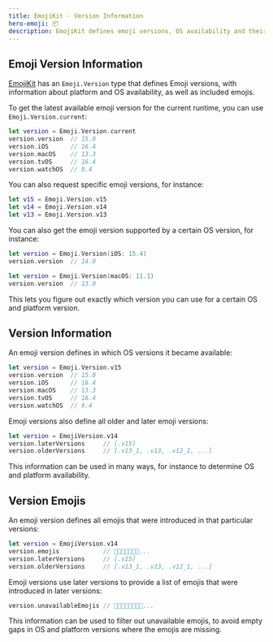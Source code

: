 ```yaml
---
title: EmojiKit - Version Information
hero-emoji: 📦
description: EmojiKit defines emoji versions, OS availability and their emojis.
---
```



## Emoji Version Information

[EmojiKit](/emojikit) has an ``Emoji.Version`` type that defines Emoji versions, with information about platform and OS availability, as well as included emojis.

To get the latest available emoji version for the current runtime, you can use ``Emoji.Version.current``:

```swift
let version = Emoji.Version.current
version.version  // 15.0
version.iOS      // 16.4
version.macOS    // 13.3
version.tvOS     // 16.4
version.watchOS  // 9.4
```

You can also request specific emoji versions, for instance:

```swift
let v15 = Emoji.Version.v15
let v14 = Emoji.Version.v14
let v13 = Emoji.Version.v13
```

You can also get the emoji version supported by a certain OS version, for instance:

```swift
let version = Emoji.Version(iOS: 15.4)
version.version  // 14.0

let version = Emoji.Version(macOS: 11.1)
version.version  // 13.0
```

This lets you figure out exactly which version you can use for a certain OS and platform version.


## Version Information

An emoji version defines in which OS versions it became available:

```swift
let version = Emoji.Version.v15
version.version  // 15.0
version.iOS      // 16.4
version.macOS    // 13.3
version.tvOS     // 16.4
version.watchOS  // 9.4
```

Emoji versions also define all older and later emoji versions:

```swift
let version = EmojiVersion.v14
version.laterVersions     // [.v15]
version.olderVersions     // [.v13_1, .v13, .v12_1, ...]
```

This information can be used in many ways, for instance to determine OS and platform availability.


## Version Emojis

An emoji version defines all emojis that were introduced in that particular versions:

```swift
let version = EmojiVersion.v14
version.emojis            // 🫠🫢🫣🫡🫥🫤🥹...
version.laterVersions     // [.v15]
version.olderVersions     // [.v13_1, .v13, .v12_1, ...]
```

Emoji versions use later versions to provide a list of emojis that were introduced in later versions:

```swift
version.unavailableEmojis // 🫨🫸🫷🪿🫎🪼🫏🪽...
```

This information can be used to filter out unavailable emojis, to avoid empty gaps in OS and platform versions where the emojis are missing.
